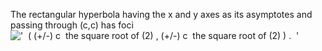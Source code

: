 The rectangular hyperbola having the x and y axes as its asymptotes and
passing through (c,c) has foci
!['  ( (+/-) c  the square root of (2) , (+/-) c  the square root of (2) ) .  '](../dictionary/equation_images/1666.1..png)
